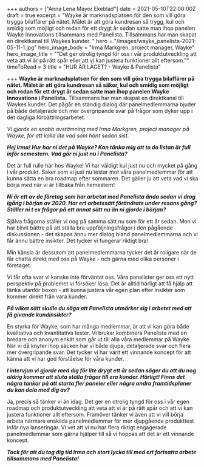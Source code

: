 +++
authors = ["Anna Lena Mayor Ekeblad"]
date = 2021-05-10T22:00:00Z
draft = true
excerpt = "Wayke är marknadsplatsen för den som vill göra trygga bilaffärer på nätet. Målet är att göra kundresan så trygg, kul och smidig som möjligt och redan för ett drygt år sedan satte man ihop panelen Wayke Innovations tillsammans med Panelista. Tillsammans har man skapat en direktkanal till Waykes kunder. "
hero = "/images/wayke_panelista-2021-05-11-1.jpg"
hero_image_body = "Irma Markgren, project manager, Wayke"
hero_image_title = "”Det ger otrolig tyngd för oss i vår produktutveckling att veta att vi är på rätt spår eller att vi kan justera funktioner allt eftersom.”"
timeToRead = 3
title = "HUR ÄR LÄGET? - Wayke & Panelista"

+++
**Wayke är marknadsplatsen för den som vill göra trygga bilaffärer på nätet. Målet är att göra kundresan så säker, kul och smidig som möjligt och redan för ett drygt år sedan satte man ihop panelen Wayke Innovations i Panelista.** Tillsammans har man skapat en direktkanal till Waykes kunder. Det pågår en ständig dialog där panelmedlemmarna bjuder på både detaljerade och mer övergripande svar på frågor som dyker upp i det dagliga förbättringsarbetet.

_Vi gjorde en snabb avstämning med Irma Markgren, project manager på Wayke, för att kolla lite vad som hänt sedan sist._

**_Hej Irma! Hur har ni det på Wayke? Kan tänka mig att to do listan är full inför semestern. Vad gör ni just nu i Panelista?_**

Det är full rulle här hos Wayke! Vi har väldigt kul just nu och mycket på gång i vår produkt. Saker som vi just nu testar mot våra panelmedlemmar för att kunna sätta en bra roadmap efter sommaren. Det gäller ju att veta vad vi ska börja med när vi är tillbaka från hemestern!

**_Ni är ett av de företag som har arbetat med Panelista ända sedan vi drog igång i början av 2020. Har ert arbetssätt förändrats under resans gång? Ställer ni t ex frågor på ett annat sätt nu än ni gjorde i början?_**

Själva frågorna ställer vi nog på samma sätt nu som för ett år sedan. Men vi har blivit bättre på att ställa bra uppföljningsfrågor i den pågående diskussionen - det skapas ännu mer dialog bland panelmedlemmarna och vi får ännu bättre insikter. Det tycker vi fungerar riktigt bra!

Min känsla är dessutom att panelmedlemmarna tycker det är roligare när de får chatta direkt med oss på Wayke - och gärna med olika personer i företaget.

Vi får ofta svar vi kanske inte förväntat oss. Våra panelister ger oss ett nytt perspektiv på problemet vi försöker lösa. Det är alltid härligt att få hjälp att tänka utanför boxen - att kunna justera vår egen plan efter insikter som kommer direkt från vara kunder.

**_På vilket sätt skulle du säga att Panelista utmärker sig i arbetet med att få givande kundinsikter?_**

En styrka för Wayke, som har många medlemmar, är att vi kan göra både kvalitativa och kvantitativa tester. Vi brukar kombinera Panelista med en bredare och anonym enkät som går ut till alla våra medlemmar på Wayke. När vi då knyter ihop säcken har vi både djupa, detaljerade svar och flera mer övergripande svar. Det tycker vi har varit ett vinnande koncept för att känna att vi har god förståelse för våra kunder.

**_I intervjun vi gjorde med dig för lite drygt ett år sedan säger du att du nog aldrig kommer att sluta ställa frågor till era kunder. Härligt! Finns det några tankar på att starta fler paneler eller några andra framtidsplaner du kan dela med dig av?_**

Ja, precis så tänker vi än idag. Det ger en otrolig tyngd för oss i vår egen roadmap och produktutveckling att veta att vi är på rätt spår och att vi kan justera funktioner allt eftersom. Framöver tänker vi även att vi vill börja arbeta närmare enskilda panelmedlemmar för mer djupgående produkttest inför nya lanseringar. Vi vet att vi nu har flera riktigt engagerade panelmedlemmar som gärna hjälper till så vi hoppas att det är ett vinnande koncept.

**_Tack för att du tog dig tid Irma och stort lycka till med ert fortsatta arbete tillsammans med Panelista!_**
